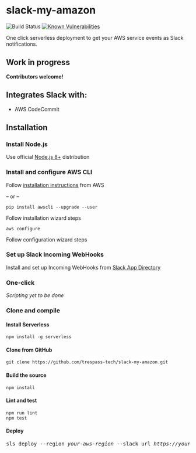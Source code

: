 # slack-my-amazon
![Build Status](https://codebuild.us-east-1.amazonaws.com/badges?uuid=eyJlbmNyeXB0ZWREYXRhIjoibUl6TE1IUG1qKzRQTTloV3psVEdaQWU4alpGS2R1enBOT21OcGxMSzAyaFAzby9oMGpLWE1aZ3dzd25EUldWaEdOa3pLQVdFSVpKSXVTV0Vib3d2S1FrPSIsIml2UGFyYW1ldGVyU3BlYyI6IlNwL2dyNmhWMlhZTVhJUG4iLCJtYXRlcmlhbFNldFNlcmlhbCI6MX0%3D&branch=master)
[![Known Vulnerabilities](https://snyk.io/test/github/trespass-tech/slack-my-amazon/badge.svg)](https://snyk.io/test/github/trespass-tech/slack-my-amazon)

One click serverless  deployment to get your AWS service events as Slack notifications.

## Work in progress
**Contributors welcome!**

## Integrates Slack with:
- AWS CodeCommit

## Installation
### Install Node.js
Use official [Node.js 8+](https://nodejs.org/) distribution
### Install and configure AWS CLI
Follow [installation instructions](https://docs.aws.amazon.com/cli/latest/userguide/installing.html) from AWS

&ndash; or &ndash;

```
pip install awscli --upgrade --user
```
Follow installation wizard steps

```
aws configure
```
Follow configuration wizard steps

### Set up Slack Incoming WebHooks
Install and set up Incoming WebHooks from [Slack App Directory](https://slack.com/apps/A0F7XDUAZ-incoming-webhooks)

### One-click
_Scripting yet to be done_

### Clone and compile

#### Install Serverless
```
npm install -g serverless
```

#### Clone from GitHub
```
git clone https://github.com/trespass-tech/slack-my-amazon.git
```

#### Build the source
```
npm install
```

#### Lint and test
```
npm run lint
npm test
```

#### Deploy
<pre>sls deploy --region <i>your-aws-region</i> --slack_url <i>https://your-slack-webhooks-url</i></pre>
